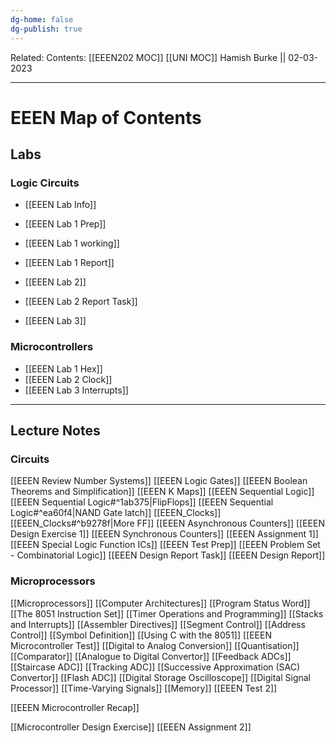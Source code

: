 ```yaml
---
dg-home: false
dg-publish: true
---
```


Related: 
Contents: [[EEEN202 MOC]]
[[UNI MOC]]
Hamish Burke || 02-03-2023
***

# EEEN Map of Contents

## Labs

### Logic Circuits

- [[EEEN Lab Info]]

- [[EEEN Lab 1 Prep]]
- [[EEEN Lab 1 working]]
- [[EEEN Lab 1 Report]]

- [[EEEN Lab 2]]
- [[EEEN Lab 2 Report Task]]

- [[EEEN Lab 3]]

### Microcontrollers

- [[EEEN Lab 1 Hex]]
- [[EEEN Lab 2 Clock]]
- [[EEEN Lab 3 Interrupts]]

***

## Lecture Notes

### Circuits

[[EEEN Review Number Systems]]
[[EEEN Logic Gates]]
[[EEEN Boolean Theorems and Simplification]]
[[EEEN K Maps]]
[[EEEN Sequential Logic]]
	[[EEEN Sequential Logic#^1ab375\|FlipFlops]]
	[[EEEN Sequential Logic#^ea60f4\|NAND Gate latch]]
[[EEEN_Clocks]]
	[[EEEN_Clocks#^b9278f\|More FF]]
[[EEEN Asynchronous Counters]]
[[EEEN Design Exercise 1]]
[[EEEN Synchronous Counters]]
[[EEEN Assignment 1]]
[[EEEN Special Logic Function ICs]]
[[EEEN Test Prep]]
[[EEEN Problem Set - Combinatorial Logic]]
[[EEEN Design Report Task]]
[[EEEN Design Report]]

### Microprocessors

[[Microprocessors]]
	[[Computer Architectures]]
[[Program Status Word]]
[[The 8051 Instruction Set]]
[[Timer Operations and Programming]]
[[Stacks and Interrupts]]
[[Assembler Directives]]
	[[Segment Control]]
	[[Address Control]]
	[[Symbol Definition]]
[[Using C with the 8051]]
[[EEEN Microcontroller Test]]
[[Digital to Analog Conversion]]
	[[Quantisation]]
	[[Comparator]]
	[[Analogue to Digital Convertor]]
	[[Feedback ADCs]]
		[[Staircase ADC]]
		[[Tracking ADC]]
		[[Successive Approximation (SAC) Convertor]]
		[[Flash ADC]]
[[Digital Storage Oscilloscope]]
[[Digital Signal Processor]]
[[Time-Varying Signals]]
[[Memory]]
[[EEEN Test 2]]

[[EEEN Microcontroller Recap]]


[[Microcontroller Design Exercise]]
[[EEEN Assignment 2]]


